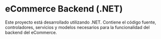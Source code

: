 # eCommerce Backend (.NET)

Este proyecto está desarrollado utilizando .NET. Contiene el código fuente, controladores, servicios y modelos necesarios para la funcionalidad del backend del eCommerce.
